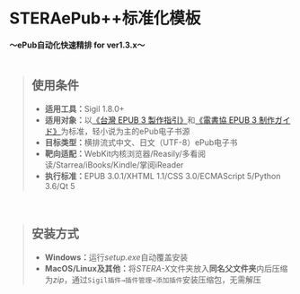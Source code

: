 # STERAePub++标准化模板<br/>
<b>～ePub自动化快速精排 for ver1.3.x～</b>
<br/><br/>

>## 使用条件
>- <b>适用工具：</b>Sigil 1.8.0+
>- <b>适用对象：</b>以[《台灣 EPUB 3 製作指引》](https://github.com/dpublishing/epub3guide)和[《電書協 EPUB 3 制作ガイド》](http://ebpaj.jp/counsel/guide)为标准，轻小说为主的ePub电子书源
>- <b>目标类型：</b>横排流式中文、日文（UTF-8）ePub电子书
>- <b>靶向适配：</b>WebKit内核浏览器/Reasily/多看阅读/Starrea/iBooks/Kindle/掌阅iReader
>- <b>执行标准：</b>EPUB 3.0.1/XHTML 1.1/CSS 3.0/ECMAScript 5/Python 3.6/Qt 5

<br/>

>## 安装方式
>-  <b>Windows：</b>运行*setup.exe*自动覆盖安装
>-  <b>MacOS/Linux及其他：</b>将*STERA-X*文件夹放入<b>同名父文件夹</b>内后压缩为*zip*，通过`Sigil插件→插件管理→添加插件`安装压缩包，无需解压